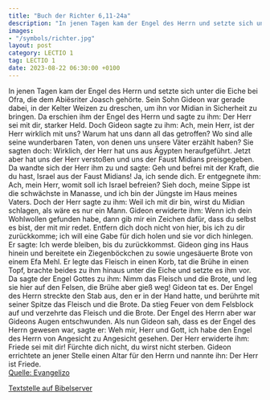 ```yaml
---
title: "Buch der Richter 6,11-24a"
description: "In jenen Tagen kam der Engel des Herrn und setzte sich unter die Eiche bei Ofra, die dem Abiësriter Joasch gehörte. Sein Sohn Gideon war gerade dabei, in der Kelter Weizen zu dreschen, um ihn vor Midian in Sicherheit zu bringen. Da erschien ihm der Engel des Herrn und sagte zu ih...."
images:
- "/symbols/richter.jpg"
layout: post
category: LECTIO 1
tag: LECTIO 1
date: 2023-08-22 06:30:00 +0100
---
```

In jenen Tagen kam der Engel des Herrn und setzte sich unter die Eiche bei Ofra, die dem Abiësriter Joasch gehörte. Sein Sohn Gideon war gerade dabei, in der Kelter Weizen zu dreschen, um ihn vor Midian in Sicherheit zu bringen.
Da erschien ihm der Engel des Herrn und sagte zu ihm: Der Herr sei mit dir, starker Held.<!--more-->
Doch Gideon sagte zu ihm: Ach, mein Herr, ist der Herr wirklich mit uns? Warum hat uns dann all das getroffen? Wo sind alle seine wunderbaren Taten, von denen uns unsere Väter erzählt haben? Sie sagten doch: Wirklich, der Herr hat uns aus Ägypten heraufgeführt. Jetzt aber hat uns der Herr verstoßen und uns der Faust Midians preisgegeben.
Da wandte sich der Herr ihm zu und sagte: Geh und befrei mit der Kraft, die du hast, Israel aus der Faust Midians! Ja, ich sende dich.
Er entgegnete ihm: Ach, mein Herr, womit soll ich Israel befreien? Sieh doch, meine Sippe ist die schwächste in Manasse, und ich bin der Jüngste im Haus meines Vaters.
Doch der Herr sagte zu ihm: Weil ich mit dir bin, wirst du Midian schlagen, als wäre es nur ein Mann.
Gideon erwiderte ihm: Wenn ich dein Wohlwollen gefunden habe, dann gib mir ein Zeichen dafür, dass du selbst es bist, der mit mir redet.
Entfern dich doch nicht von hier, bis ich zu dir zurückkomme; ich will eine Gabe für dich holen und sie vor dich hinlegen. Er sagte: Ich werde bleiben, bis du zurückkommst.
Gideon ging ins Haus hinein und bereitete ein Ziegenböckchen zu sowie ungesäuerte Brote von einem Efa Mehl. Er legte das Fleisch in einen Korb, tat die Brühe in einen Topf, brachte beides zu ihm hinaus unter die Eiche und setzte es ihm vor.
Da sagte der Engel Gottes zu ihm: Nimm das Fleisch und die Brote, und leg sie hier auf den Felsen, die Brühe aber gieß weg! Gideon tat es.
Der Engel des Herrn streckte den Stab aus, den er in der Hand hatte, und berührte mit seiner Spitze das Fleisch und die Brote. Da stieg Feuer von dem Felsblock auf und verzehrte das Fleisch und die Brote. Der Engel des Herrn aber war Gideons Augen entschwunden.
Als nun Gideon sah, dass es der Engel des Herrn gewesen war, sagte er: Weh mir, Herr und Gott, ich habe den Engel des Herrn von Angesicht zu Angesicht gesehen.
Der Herr erwiderte ihm: Friede sei mit dir! Fürchte dich nicht, du wirst nicht sterben.
Gideon errichtete an jener Stelle einen Altar für den Herrn und nannte ihn: Der Herr ist Friede.<br>
[Quelle: Evangelizo](https://evangeliumtagfuertag.org/DE/gospel)

[Textstelle auf Bibelserver](https://www.bibleserver.com/EU/Richter6,11-24a)
